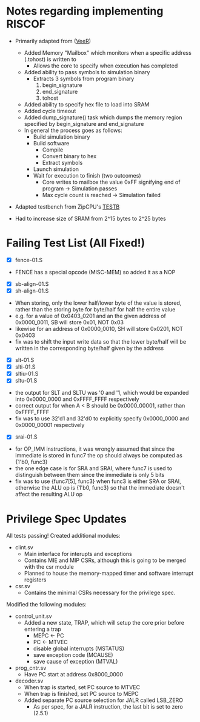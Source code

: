# Notes regarding implementing RISCOF
- Primarily adapted from ([VeeR](https://github.com/chipsalliance/Cores-VeeR-EL2/tree/main))
  - Added Memory "Mailbox" which monitors when a specific address (.tohost) is written to
    - Allows the core to specify when execution has completed
  - Added ability to pass symbols to simulation binary
    - Extracts 3 symbols from program binary
      1. begin_signature
      2. end_signature
      3. tohost
  - Added ability to specify hex file to load into SRAM
  - Added cycle timeout
  - Added dump_signature() task which dumps the memory region specified by begin_signature and end_signature
  - In general the process goes as follows:
    - Build simulation binary
    - Build software
      - Compile
      - Convert binary to hex
      - Extract symbols
    - Launch simulation
    - Wait for execution to finish (two outcomes)
      - Core writes to mailbox the value 0xFF signifying end of program -> Simulation passes
      - Max cycle count is reached -> Simulation failed

- Adapted testbench from ZipCPU's [TESTB](https://github.com/ZipCPU/zbasic/blob/master/sim/verilated/testb.h)
- Had to increase size of SRAM from 2^15 bytes to 2^25 bytes

# Failing Test List (All Fixed!)
- [x] fence-01.S
 - FENCE has a special opcode (MISC-MEM) so added it as a NOP
- [x] sb-align-01.S
- [x] sh-align-01.S
 - When storing, only the lower half/lower byte of the value is stored, rather than the storing byte for byte/half for half the entire value
 - e.g. for a value of 0x0403_0201 and an the given address of 0x0000_0011, SB will store 0x01, NOT 0x03
 - likewise for an address of 0x0000_0010, SH will store 0x0201, NOT 0x0403
 - fix was to shift the input write data so that the lower byte/half will be written in the corresponding byte/half given by the address
- [x] slt-01.S
- [x] slti-01.S
- [x] sltiu-01.S
- [x] sltu-01.S
 - the output for SLT and SLTU was '0 and '1, which would be expanded into 0x0000_0000 and 0xFFFF_FFFF respectively
 - correct output for when A < B should be 0x0000_00001, rather than 0xFFFF_FFFF
 - fix was to use 32'd1 and 32'd0 to explicitly specify 0x0000_0000 and 0x0000_00001 respectively
- [x] srai-01.S
 - for OP_IMM instructions, it was wrongly assumed that since the immediate is stored in func7 the op should always be computed as {1'b0, func3}
 - the one edge case is for SRA and SRAI, where func7 is used to distinguish between them since the immediate is only 5 bits
 - fix was to use {func7[5], func3} when func3 is either SRA or SRAI, otherwise the ALU op is {1'b0, func3} so that the immediate doesn't affect the
   resulting ALU op

# Privilege Spec Updates
All tests passing!
Created additional modules:
- clint.sv
  - Main interface for interupts and exceptions
  - Contains MIE and MIP CSRs, although this is going to be merged with the csr module
  - Planned to house the memory-mapped timer and software interrupt registers
- csr.sv
  - Contains the minimal CSRs necessary for the privilege spec.

Modified the following modules:
- control_unit.sv
  - Added a new state, TRAP, which will setup the core prior before entering a trap
    - MEPC <- PC
    - PC <- MTVEC
    - disable global interrupts (MSTATUS)
    - save exception code (MCAUSE)
    - save cause of exception (MTVAL)
- prog_cntr.sv
  - Have PC start at address 0x8000_0000
- decoder.sv
  - When trap is started, set PC source to MTVEC
  - When trap is finished, set PC source to MEPC
  - Added separate PC source selection for JALR called LSB_ZERO
    - As per spec, for a JALR instruction, the last bit is set to zero (2.5.1)